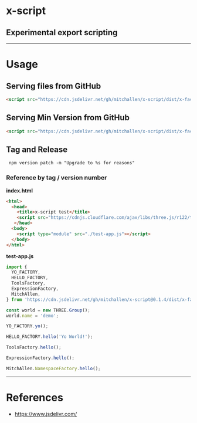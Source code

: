 # x-script
Experimental export scripting
--

* * * 

# Usage

## Serving files from GitHub

```html
<script src="https://cdn.jsdelivr.net/gh/mitchallen/x-script/dist/x-factory.js"></script>
```

## Serving Min Version from GitHub

```html
<script src="https://cdn.jsdelivr.net/gh/mitchallen/x-script/dist/x-factory.min.js"></script>
```

## Tag and Release

```
 npm version patch -m "Upgrade to %s for reasons"
```


### Reference by tag / version number

**index.html**

```html
<html>
  <head>
    <title>x-script test</title>
    <script src="https://cdnjs.cloudflare.com/ajax/libs/three.js/r122/three.min.js"></script>
   </head>
  <body>
    <script type="module" src="./test-app.js"></script>
  </body>
</html>
```

**test-app.js**

```js
import {
  YO_FACTORY,
  HELLO_FACTORY,
  ToolsFactory,
  ExpressionFactory,
  MitchAllen,
} from 'https://cdn.jsdelivr.net/gh/mitchallen/x-script@0.1.4/dist/x-factory.modern.min.js'

const world = new THREE.Group();
world.name = 'demo';

YO_FACTORY.yo();

HELLO_FACTORY.hello('Yo World!');

ToolsFactory.hello();

ExpressionFactory.hello();

MitchAllen.NamespaceFactory.hello();
```

* * * 

# References

* https://www.jsdelivr.com/
